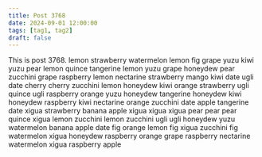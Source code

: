 ```yaml
---
title: Post 3768
date: 2024-09-01 12:00:00
tags: [tag1, tag2]
draft: false
---
```

This is post 3768.
lemon
strawberry
watermelon
lemon
fig
grape
yuzu
kiwi
yuzu
pear
lemon
quince
tangerine
lemon
yuzu
grape
honeydew
pear
zucchini
grape
raspberry
lemon
nectarine
strawberry
mango
kiwi
date
ugli
date
cherry
cherry
zucchini
lemon
honeydew
kiwi
orange
strawberry
ugli
quince
ugli
raspberry
orange
yuzu
honeydew
tangerine
honeydew
kiwi
honeydew
raspberry
kiwi
nectarine
orange
zucchini
date
apple
tangerine
date
xigua
strawberry
banana
apple
xigua
xigua
xigua
pear
pear
pear
quince
xigua
lemon
zucchini
lemon
zucchini
ugli
ugli
honeydew
yuzu
watermelon
banana
apple
date
fig
orange
lemon
fig
xigua
zucchini
fig
watermelon
xigua
honeydew
raspberry
orange
grape
raspberry
nectarine
watermelon
xigua
raspberry
apple
